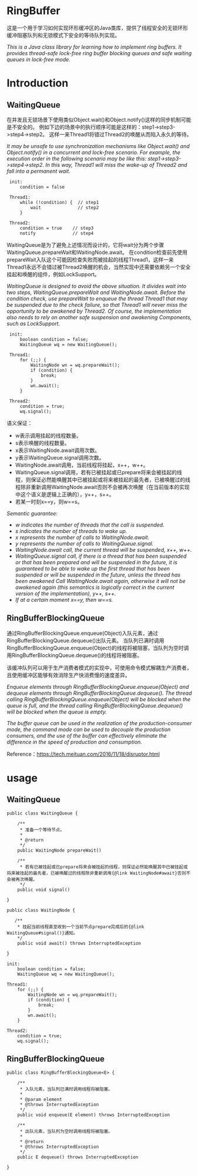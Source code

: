 # RingBuffer

这是一个用于学习如何实现环形缓冲区的Java类库，提供了线程安全的无锁环形缓冲阻塞队列和无锁模式下安全的等待队列实现。

*This is a Java class library for learning how to implement ring buffers. It provides thread-safe lock-free ring buffer blocking queues and safe waiting queues in lock-free mode.*

# Introduction

## WaitingQueue

在并发且无锁场景下使用类似Object.wait()和Object.notify()这样的同步机制可能是不安全的。
例如下边的场景中的执行顺序可能是这样的：step1->step3->step4->step2。
这样一来Thread1将错过Thread2的唤醒从而陷入永久的等待。

*It may be unsafe to use synchronization mechanisms like Object.wait() and Object.notify() in a concurrent and lock-free scenario.*
*For example, the execution order in the following scenario may be like this: step1->step3->step4->step2.*
*In this way, Thread1 will miss the wake-up of Thread2 and fall into a permanent wait.*

```
 init:
     condition = false
 
 Thread1:
     while (!condition) {  // step1
         wait              // step2
     }
     
 Thread2:
     condition = true    // step3
     notify              // step4
```

WaitingQueue是为了避免上述情况而设计的，它将wait分为两个步骤WaitingQueue.prepareWait和WaitingNode.await。
在condition检查前先使用prepareWait入队这个可能因检查失败而被挂起的线程Thread1，这样一来Thread1永远不会错过被Thread2唤醒的机会，当然实现中还需要依赖另一个安全挂起和唤醒的组件，例如LockSupport。

*WaitingQueue is designed to avoid the above situation. It divides wait into two steps, WaitingQueue.prepareWait and WaitingNode.await.*
*Before the condition check, use prepareWait to enqueue the thread Thread1 that may be suspended due to the check failure, so that Thread1 will never miss the opportunity to be awakened by Thread2. Of course, the implementation also needs to rely on another safe suspension and awakening Components, such as LockSupport.*

```
 init:
     boolean condition = false;
     WaitingQueue wq = new WaitingQueue();
 
 Thread1:
     for (;;) {
         WaitingNode wn = wq.prepareWait();
         if (condition) {
             break;
         }
         wn.await();
     }
 
 Thread2:
     condition = true;
     wq.signal();
```

语义保证：

- w表示调用挂起的线程数量。
- s表示唤醒的线程数量。
- x表示WaitingNode.await调用次数。
- y表示WaitingQueue.signal调用次数。
- WaitingNode.await调用，当前线程将挂起，x++，w++。
- WaitingQueue.signal调用，若有已被挂起或已prepare将来会被挂起的线程，则保证必然能唤醒其中已被挂起或将来被挂起的最先者，已被唤醒过的线程除非重新调用WaitingNode.await否则不会被再次唤醒（在当前版本的实现中这个语义是逻辑上正确的），y++，s++。
- 若某一时刻x==y，则w==s。

*Semantic guarantee:*

- *w indicates the number of threads that the call is suspended.*
- *s indicates the number of threads to wake up.*
- *x represents the number of calls to WaitingNode.await.*
- *y represents the number of calls to WaitingQueue.signal.*
- *WaitingNode.await call, the current thread will be suspended, x++, w++.*
- *WaitingQueue.signal call, if there is a thread that has been suspended or that has been prepared and will be suspended in the future, it is guaranteed to be able to wake up the first thread that has been suspended or will be suspended in the future, unless the thread has been awakened Call WaitingNode.await again, otherwise it will not be awakened again (this semantics is logically correct in the current version of the implementation), y++, s++.*
- *If at a certain moment x==y, then w==s.*

## RingBufferBlockingQueue

通过RingBufferBlockingQueue.enqueue(Object)入队元素，通过RingBufferBlockingQueue.dequeue()出队元素。
 当队列已满时调用RingBufferBlockingQueue.enqueue(Object)的线程将被阻塞，当队列为空时调用RingBufferBlockingQueue.dequeue()的线程将被阻塞。  

 该缓冲队列可以用于生产消费者模式的实现中，可使用命令模式解耦生产消费者，且使用缓冲区能够有效消除生产快消费慢的速度差异。 

*Enqueue elements through RingBufferBlockingQueue.enqueue(Object) and dequeue elements through RingBufferBlockingQueue.dequeue().*
  *The thread calling RingBufferBlockingQueue.enqueue(Object) will be blocked when the queue is full, and the thread calling RingBufferBlockingQueue.dequeue() will be blocked when the queue is empty.*

  *The buffer queue can be used in the realization of the production-consumer mode, the command mode can be used to decouple the production consumers, and the use of the buffer can effectively eliminate the difference in the speed of production and consumption.*

Reference：https://tech.meituan.com/2016/11/18/disruptor.html

# usage

## WaitingQueue

```
public class WaitingQueue {

    /**
     * 准备一个等待节点。
     * 
     * @return
     */
    public WaitingNode prepareWait()

    /**
     * 若有已被挂起或已prepare将来会被挂起的线程，则保证必然能唤醒其中已被挂起或将来被挂起的最先者，已被唤醒过的线程除非重新调用{@link WaitingNode#await}否则不会被再次唤醒。
     */
    public void signal()

}

public class WaitingNode {
    
   /**
    * 挂起当前线程直至收到一个当前节点prepare完成后的{@link WaitingQueue#signal()}通知。
    */
    public void await() throws InterruptedException
    
}

init:
    boolean condition = false;
    WaitingQueue wq = new WaitingQueue();

Thread1:
    for (;;) {
        WaitingNode wn = wq.prepareWait();
        if (condition) {
            break;
        }
        wn.await();
    }

Thread2:
    condition = true;
    wq.signal();
```

## RingBufferBlockingQueue

```
public class RingBufferBlockingQueue<E> {

    /**
     * 入队元素，当队列已满时调用线程将被阻塞。
     *
     * @param element
     * @throws InterruptedException
     */
    public void enqueue(E element) throws InterruptedException
    
    /**
     * 出队元素，当队列为空时调用线程将被阻塞。
     *
     * @return
     * @throws InterruptedException
     */
    public E dequeue() throws InterruptedException

}
```

